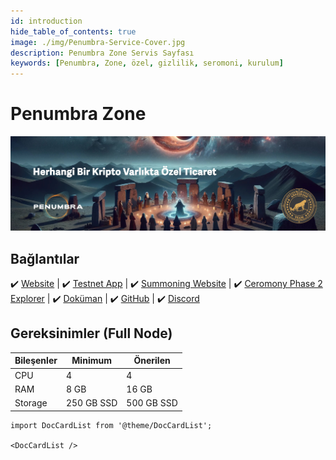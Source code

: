 ```yaml
---
id: introduction
hide_table_of_contents: true
image: ./img/Penumbra-Service-Cover.jpg
description: Penumbra Zone Servis Sayfası
keywords: [Penumbra, Zone, özel, gizlilik, seromoni, kurulum]
---
```

# Penumbra Zone

![Penumbra](./img/Penumbra-Service.jpg)

## Bağlantılar
 ✔️ [Website](https://penumbra.zone/) |
 ✔️ [Testnet App](https://app.testnet.penumbra.zone/) |
 ✔️ [Summoning Website](https://summoning.penumbra.zone/) |
 ✔️ [Ceromony Phase 2 Explorer](https://summoning.penumbra.zone/phase/2) |
 ✔️ [Doküman](https://guide.penumbra.zone/main/index.html) |
 ✔️ [GitHub](https://github.com/penumbra-zone) |
 ✔️ [Discord](https://discord.gg/T7E5U929AV)

## Gereksinimler (Full Node)

| Bileşenler | Minimum | **Önerilen** |
| ------------ | ------------ | ------------ |
| CPU |	4 | 4 |
| RAM	| 8 GB | 16 GB |
| Storage	| 250 GB SSD | 500 GB SSD | 

```mdx-code-block
import DocCardList from '@theme/DocCardList';

<DocCardList />
```
